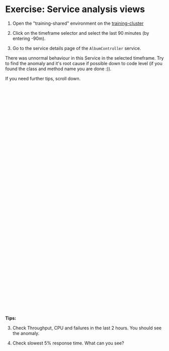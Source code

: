 # Exercise: Service analysis views

1. Open the "training-shared" environment on the [training-cluster](https://sih939.dynatrace-managed.com/e/5489d3ab-c964-491f-8d9e-16a143eee730) 

2. Click on the timeframe selector and select the last 90 minutes (by entering -90m).
    
3. Go to the service details page of the `AlbumController` service.

There was unnormal behaviour in this Service in the selected timeframe. Try to find the anomaly and it's root cause if possible down to code level (if you found the class and method name you are done :)). 

If you need further tips, scroll down.

<br/><br/>
<br/><br/>
<br/><br/>
<br/><br/>
<br/><br/>
<br/><br/>
<br/><br/>
<br/><br/>
<br/><br/>
<br/><br/>
<br/><br/>
<br/><br/>
<br/><br/>
<br/><br/>
<br/><br/>
<br/><br/>
<br/><br/>
<br/><br/>
<br/><br/>
<br/><br/>
<br/><br/>

**Tips:**

3. Check Throughput, CPU and failures in the last 2 hours. You should see the anomaly.

4. Check slowest 5% response time. What can you see?
